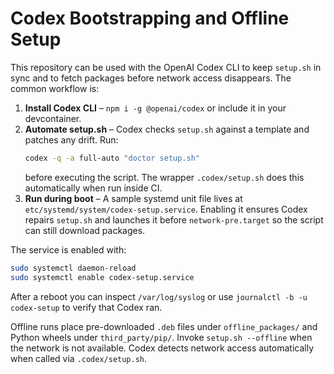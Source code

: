 # Codex Bootstrapping and Offline Setup

This repository can be used with the OpenAI Codex CLI to keep `setup.sh` in sync and to fetch packages before network access disappears. The common workflow is:

1. **Install Codex CLI** – `npm i -g @openai/codex` or include it in your devcontainer.
2. **Automate setup.sh** – Codex checks `setup.sh` against a template and patches any drift. Run:
   ```sh
   codex -q -a full-auto "doctor setup.sh"
   ```
   before executing the script. The wrapper `.codex/setup.sh` does this automatically when run inside CI.
3. **Run during boot** – A sample systemd unit file lives at `etc/systemd/system/codex-setup.service`. Enabling it ensures Codex repairs `setup.sh` and launches it before `network-pre.target` so the script can still download packages.

The service is enabled with:

```sh
sudo systemctl daemon-reload
sudo systemctl enable codex-setup.service
```

After a reboot you can inspect `/var/log/syslog` or use `journalctl -b -u codex-setup` to verify that Codex ran.

Offline runs place pre-downloaded `.deb` files under `offline_packages/` and Python wheels under `third_party/pip/`. Invoke `setup.sh --offline` when the network is not available. Codex detects network access automatically when called via `.codex/setup.sh`.
